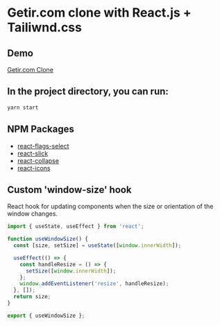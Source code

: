 # Getir.com clone with React.js + Tailiwnd.css

## Demo

[Getir.com Clone](https://getir-website-clone.netlify.app/)

## In the project directory, you can run:

```cmd
yarn start
```

## NPM Packages

- [react-flags-select](https://www.npmjs.com/package/react-flags-select)
- [react-slick](https://react-slick.neostack.com/)
- [react-collapse](https://www.npmjs.com/package/react-collapse)
- [react-icons](https://react-icons.github.io/)

## Custom 'window-size' hook

React hook for updating components when the size or orientation of the window
changes.

```javascript
import { useState, useEffect } from 'react';

function useWindowSize() {
  const [size, setSize] = useState([window.innerWidth]);

  useEffect(() => {
    const handleResize = () => {
      setSize([window.innerWidth]);
    };
    window.addEventListener('resize', handleResize);
  }, []);
  return size;
}

export { useWindowSize };
```
